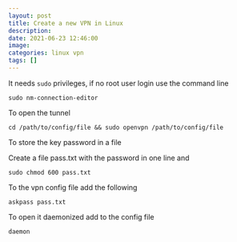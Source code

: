 ```yaml
---
layout: post
title: Create a new VPN in Linux
description:
date: 2021-06-23 12:46:00
image:
categories: linux vpn
tags: []
---
```


It needs `sudo` privileges, if no root user login use the command line

    sudo nm-connection-editor

To open the tunnel

    cd /path/to/config/file && sudo openvpn /path/to/config/file

To store the key password in a file

Create a file pass.txt with the password in one line and

    sudo chmod 600 pass.txt

To the vpn config file add the following

    askpass pass.txt

To open it daemonized add to the config file

    daemon
